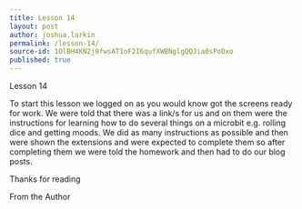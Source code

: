 ```yaml
---
title: Lesson 14
layout: post
author: joshua.larkin
permalink: /lesson-14/
source-id: 1OlBH4KN2j9fwsAT1oF2I6qufXWBNglgQQJia0sPoDxo
published: true
---
```

Lesson 14

To start this lesson we logged on as you would know got the screens ready for work. We were told that there was a link/s for us and on them were the instructions for learning how to do several things on a microbit e.g. rolling dice and getting moods. We did as many instructions as possible and then were shown the extensions and were expected to complete them so after completing them we were told the homework and then had to do our blog posts.

Thanks for reading 

From the Author

